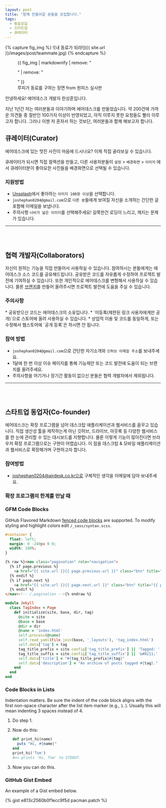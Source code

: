 ```yaml
---
layout: post
title: "함께 만들어갈 분들을 모집합니다."
tags: 
  - 동료모집
  - 스타트업
  - 큐레이터
---
```


{% capture fig_img %}
![내 동료가 되라!]({{ site.url }}/images/post/teammate.jpg)
{% endcapture %}

<figure>
  {{ fig_img | markdownify | remove: "<p>" | remove: "</p>" }}
  <figcaption>루피가 동료를 구하는 장면 from 원피스 실사판</figcaption>
</figure>

안녕하세요! 에어데스크 개발자 한상훈입니다.

지난 1년간 저는 여러분들과 이야기하며 에어데스크를 만들었습니다. 약 200건에 가까운 의견들 중 절반인 100가지 이상이 반영되었고, 아직 이루지 못한 요청들도 빨리 이루고자 합니다. 그러나 이젠 저 혼자서 하는 것보단, 여러분들과 함께 해보고자 합니다. 



## 큐레이터(Curator)

에어데스크에 있는 멋진 사진이 마음에 드시나요? 이제 직접 골라보실 수 있습니다.

큐레이터가 되시면 직접 컬렉션을 만들고, 다른 사용자분들이 `설정` > `배경화면` > `이미지` 에서 큐레이터분이 좋아요한 사진들을 배경화면으로 선택될 수 있습니다.


### 지원방법
* [Unsplash](https://unsplash.com)에서 좋아하는 `이미지 100장 이상`을 선택합니다.
* `joshephan0204@gmail.com`으로 `다른 분`들에게 보여질 자신을 소개하는 간단한 글 포함해 이메일을 보냅니다.
* <span class="warning-message">주의사항</span> `너비가 넓은 이미지`를 선택해주세요! 길쭉한건 로딩이 느리고, 깨지는 문제가 있습니다.
 
<hr>
<br>
<br>

## 협력 개발자(Collaborators)

자신이 원하는 기능을 직접 만들어서 사용하실 수 있습니다. 참여하시는 분들에게는 에어데스크 소스 코드를 공유해드립니다. 공유받은 코드를 자유롭게 수정하여 프로젝트 발전에 기여하실 수 있습니다. 또한 개인적으로 에어데스크를 변형해서 사용하실 수 있습니다. 물론 [브랜치](https://github.com/progit/progit/blob/master/ko/03-git-branching/01-chapter3.markdown)를 만들어 올려주시면 프로젝트 발전에 도움을 주실 수 있습니다. 

<h3 class="warning-message">주의사항</h3>
* 공유받으신 코드는 에어데스크의 소유입니다. 
* `미등록(제한된 링크 사용자에게만 공개)`으로 스토어에 올려 사용하실 수 있습니다.
* 상업적 이용 및 코드를 동일하게, 또는 수정해서 웹스토어에 `공개 등록`은 하시면 안 됩니다.


### 참여 방법
* `joshephan0204@gmail.com`으로 간단한 자기소개와 `깃허브 이메일 주소`를 보내주세요.
* 1달에 한 번 이상 이슈 페이지를 통해 기능제안 또는 코드 발전에 도움이 되는 브랜치를 올려주세요.
* 주의사항을 어기거나 장기간 활동이 없으신 분들은 협력 개발자에서 제외됩니다.

<hr>
<br>
<br>

## 스타트업 동업자(Co-founder)

에어데스크는 확장 프로그램을 넘어 데스크탑 애플리케이션과 웹서비스를 꿈꾸고 있습니다. 직접 생산성 툴을 제작하는게 아닌 깃허브, 드라이브, 아웃룩 등 다양한 웹서비스를 한 눈에 관리할 수 있는 대시보드를 지향합니다. 물론 이렇게 기능이 많아진다면 브라우저 확장 프로그램으로는 구현이 어렵습니다. 이 점을 데스크탑 & 모바일 애플리케이션과 웹서비스로 확장해가며 구현하고자 합니다.


### 참여방법
* joshephan0204@airdesk.co.kr으로 구체적인 생각을 이메일에 담아 보내주세요.





### 확장 프로그램의 한계를 만날 때









[^1]: <http://en.wikipedia.org/wiki/Syntax_highlighting>

### GFM Code Blocks

GitHub Flavored Markdown [fenced code blocks](https://help.github.com/articles/creating-and-highlighting-code-blocks/) are supported. To modify styling and highlight colors edit `/_sass/syntax.scss`.

```css
#container {
  float: left;
  margin: 0 -240px 0 0;
  width: 100%;
}
```

```html
{% raw %}<nav class="pagination" role="navigation">
  {% if page.previous %}
    <a href="{{ site.url }}{{ page.previous.url }}" class="btn" title="{{ page.previous.title }}">Previous article</a>
  {% endif %}
  {% if page.next %}
    <a href="{{ site.url }}{{ page.next.url }}" class="btn" title="{{ page.next.title }}">Next article</a>
  {% endif %}
</nav><!-- /.pagination -->{% endraw %}
```

```ruby
module Jekyll
  class TagIndex < Page
    def initialize(site, base, dir, tag)
      @site = site
      @base = base
      @dir = dir
      @name = 'index.html'
      self.process(@name)
      self.read_yaml(File.join(base, '_layouts'), 'tag_index.html')
      self.data['tag'] = tag
      tag_title_prefix = site.config['tag_title_prefix'] || 'Tagged: '
      tag_title_suffix = site.config['tag_title_suffix'] || '&#8211;'
      self.data['title'] = "#{tag_title_prefix}#{tag}"
      self.data['description'] = "An archive of posts tagged #{tag}."
    end
  end
end
```

### Code Blocks in Lists

Indentation matters. Be sure the indent of the code block aligns with the first non-space character after the list item marker (e.g., `1.`). Usually this will mean indenting 3 spaces instead of 4.

1. Do step 1.
2. Now do this:
   
   ```ruby
   def print_hi(name)
     puts "Hi, #{name}"
   end
   print_hi('Tom')
   #=> prints 'Hi, Tom' to STDOUT.
   ```
        
3. Now you can do this.

### GitHub Gist Embed

An example of a Gist embed below.

{% gist e813c2560b0f1ecc9f5d pacman.patch %}
